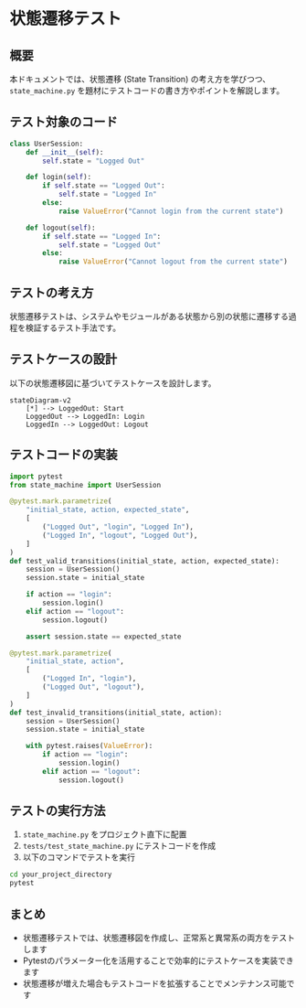 # 状態遷移テスト

## 概要
本ドキュメントでは、状態遷移 (State Transition) の考え方を学びつつ、`state_machine.py` を題材にテストコードの書き方やポイントを解説します。

## テスト対象のコード
```python
class UserSession:
    def __init__(self):
        self.state = "Logged Out"

    def login(self):
        if self.state == "Logged Out":
            self.state = "Logged In"
        else:
            raise ValueError("Cannot login from the current state")

    def logout(self):
        if self.state == "Logged In":
            self.state = "Logged Out"
        else:
            raise ValueError("Cannot logout from the current state")
```

## テストの考え方
状態遷移テストは、システムやモジュールがある状態から別の状態に遷移する過程を検証するテスト手法です。

## テストケースの設計
以下の状態遷移図に基づいてテストケースを設計します。

```mermaid
stateDiagram-v2
    [*] --> LoggedOut: Start
    LoggedOut --> LoggedIn: Login
    LoggedIn --> LoggedOut: Logout
```

## テストコードの実装
```python
import pytest
from state_machine import UserSession

@pytest.mark.parametrize(
    "initial_state, action, expected_state",
    [
        ("Logged Out", "login", "Logged In"),
        ("Logged In", "logout", "Logged Out"),
    ]
)
def test_valid_transitions(initial_state, action, expected_state):
    session = UserSession()
    session.state = initial_state

    if action == "login":
        session.login()
    elif action == "logout":
        session.logout()

    assert session.state == expected_state

@pytest.mark.parametrize(
    "initial_state, action",
    [
        ("Logged In", "login"),
        ("Logged Out", "logout"),
    ]
)
def test_invalid_transitions(initial_state, action):
    session = UserSession()
    session.state = initial_state

    with pytest.raises(ValueError):
        if action == "login":
            session.login()
        elif action == "logout":
            session.logout()
```

## テストの実行方法
1. `state_machine.py` をプロジェクト直下に配置
2. `tests/test_state_machine.py` にテストコードを作成
3. 以下のコマンドでテストを実行
```bash
cd your_project_directory
pytest
```

## まとめ
- 状態遷移テストでは、状態遷移図を作成し、正常系と異常系の両方をテストします
- Pytestのパラメーター化を活用することで効率的にテストケースを実装できます
- 状態遷移が増えた場合もテストコードを拡張することでメンテナンス可能です
